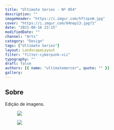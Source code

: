 ```yaml
---
title: "Ultimate Series - Nº 054"
description: ""
imageHeader: "https://i.imgur.com/hftzpxW.jpg"
cover: "https://i.imgur.com/84nep13.jpg?1"
date: "2021-08-16 23:15"
modifiedDate: ""
channel: "Arts"
category: "Design"
tags: ["Ultimate Series"]
layout: LandscapeLayout
filter: "filter-cyberpunk-vii"
typography: ""
draft: false
authors: [{ name: "ultimatemercer", quote: "" }]
gallery:
---
```


## Sobre

Edição de imagens.

<figure>
<img src="https://i.imgur.com/hftzpxW.jpg" className="max-w-none mx-auto block"/>
</figure>

<figure>
<img src="https://i.imgur.com/q4PEpci.jpg" className="max-w-none mx-auto block"/>
</figure>
